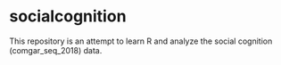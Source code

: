 # socialcognition

This repository is an attempt to learn R and analyze the social cognition (comgar_seq_2018) data.

